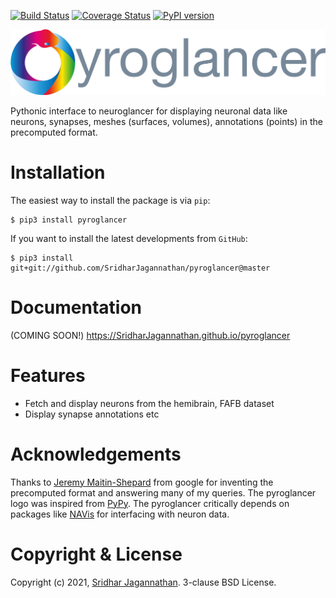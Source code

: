 [![Build Status](https://www.travis-ci.com/SridharJagannathan/pyroglancer.svg?branch=master)](https://www.travis-ci.com/SridharJagannathan/pyroglancer) [![Coverage Status](https://coveralls.io/repos/github/SridharJagannathan/pyroglancer/badge.svg?branch=master)](https://coveralls.io/github/SridharJagannathan/pyroglancer?branch=master) [![PyPI version](https://badge.fury.io/py/pyroglancer.svg)](https://badge.fury.io/py/pyroglancer)

![image](https://github.com/SridharJagannathan/pyroglancer/raw/master/docs/_static/pyroglancer_logo.png)

Pythonic interface to neuroglancer for displaying neuronal data like
neurons, synapses, meshes (surfaces, volumes), annotations (points) in
the precomputed format.

Installation
============

The easiest way to install the package is via `pip`:

    $ pip3 install pyroglancer

If you want to install the latest developments from `GitHub`:

    $ pip3 install git+git://github.com/SridharJagannathan/pyroglancer@master

Documentation
=============

(COMING SOON!) <https://SridharJagannathan.github.io/pyroglancer>

Features
========

-   Fetch and display neurons from the hemibrain, FAFB dataset
-   Display synapse annotations etc

Acknowledgements
================

Thanks to [Jeremy Maitin-Shepard](https://github.com/jbms) from google
for inventing the precomputed format and answering many of my queries. The pyroglancer
logo was inspired from [PyPy](https://www.pypy.org/). The pyroglancer critically depends on
packages like [NAVis](https://github.com/schlegelp/navis) for interfacing with neuron data.

Copyright & License
===================

Copyright (c) 2021, [Sridhar Jagannathan](https://github.com/SridharJagannathan).
3-clause BSD License.
